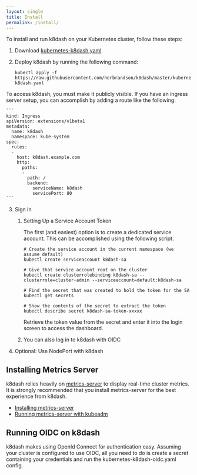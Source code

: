 ```yaml
---
layout: single
title: Install
permalink: /install/
---
```

To install and run k8dash on your Kubernetes cluster, follow these steps:
1. Download [kubernetes-k8dash.yaml](https://raw.githubusercontent.com/herbrandson/k8dash/master/kubernetes-k8dash.yaml)
2. Deploy k8dash by running the following command:

    ```
    kubectl apply -f https://raw.githubusercontent.com/herbrandson/k8dash/master/kubernetes-k8dash.yaml
    ```
To access k8dash, you must make it publicly visible. If you have an ingress server setup, you can accomplish by adding a route like the following:

    ```
    kind: Ingress
    apiVersion: extensions/v1beta1
    metadata:
      name: k8dash
      namespace: kube-system
    spec:
      rules:
      -
        host: k8dash.example.com
        http:
          paths:
          -
            path: /
            backend:
              serviceName: k8dash
              servicePort: 80
    ```

3. Sign In

    1. Setting Up a Service Account Token

        The first (and easiest) option is to create a dedicated service account. This can be accomplished using the following script.

        ```
        # Create the service account in the current namespace (we assume default)
        kubectl create serviceaccount k8dash-sa

        # Give that service account root on the cluster
        kubectl create clusterrolebinding k8dash-sa --clusterrole=cluster-admin --serviceaccount=default:k8dash-sa

        # Find the secret that was created to hold the token for the SA
        kubectl get secrets

        # Show the contents of the secret to extract the token
        kubectl describe secret k8dash-sa-token-xxxxx
        ```

        Retrieve the token value from the secret and enter it into the login screen to access the dashboard.
    2. You can also log in to k8dash with OIDC

4. Optional: Use NodePort with k8dash

## Installing Metrics Server

k8dash relies heavily on [metrics-server](https://github.com/kubernetes-incubator/metrics-server) to display real-time cluster metrics. It is strongly recommended that you install metrics-server for the best experience from k8dash.
* [Installing metrics-server](https://github.com/kubernetes-incubator/metrics-server)
* [Running metrics-server with kubeadm](https://medium.com/@waleedkhan91/how-to-configure-metrics-server-on-kubeadm-provisioned-kubernetes-cluster-f755a2ac43a2)


## Running OIDC on k8dash

k8dash makes using OpenId Connect for authentication easy. Assuming your cluster is configured to use OIDC, all you need to do is create a secret containing your credentials and run the kubernetes-k8dash-oidc.yaml config.